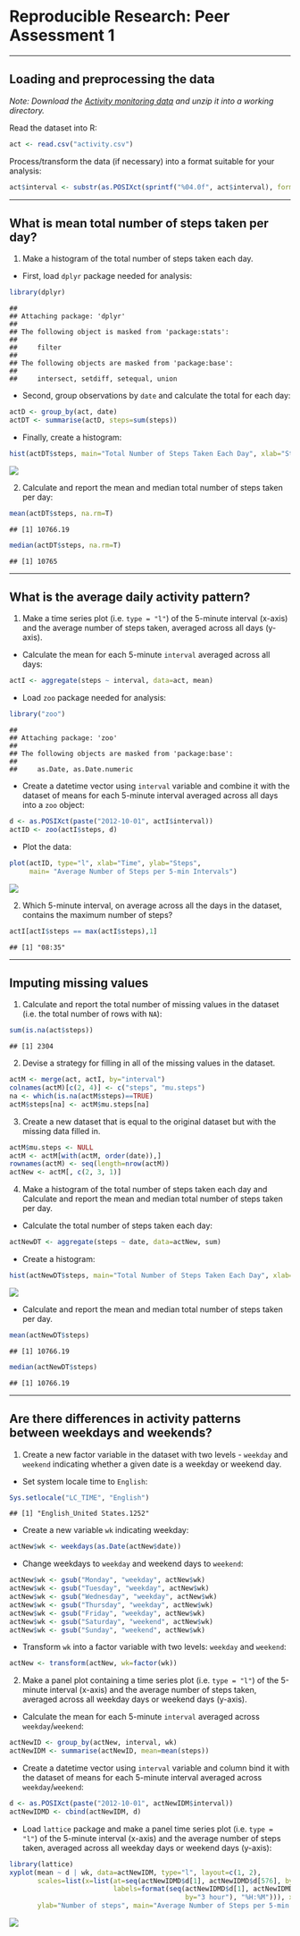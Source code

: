 # Reproducible Research: Peer Assessment 1


---


## Loading and preprocessing the data

*Note: Download the [Activity monitoring data](https://d396qusza40orc.cloudfront.net/repdata%2Fdata%2Factivity.zip) and unzip it into a working directory.*

Read the dataset into R:

```r
act <- read.csv("activity.csv")
```


Process/transform the data (if necessary) into a format suitable for your analysis:

```r
act$interval <- substr(as.POSIXct(sprintf("%04.0f", act$interval), format='%H%M'), 12, 16)
```


---

## What is mean total number of steps taken per day?


1. Make a histogram of the total number of steps taken each day.

* First, load `dplyr` package needed for analysis:

```r
library(dplyr)
```

```
## 
## Attaching package: 'dplyr'
## 
## The following object is masked from 'package:stats':
## 
##     filter
## 
## The following objects are masked from 'package:base':
## 
##     intersect, setdiff, setequal, union
```

* Second, group observations by `date` and calculate the total for each day:

```r
actD <- group_by(act, date)
actDT <- summarise(actD, steps=sum(steps))
```

* Finally, create a histogram:

```r
hist(actDT$steps, main="Total Number of Steps Taken Each Day", xlab="Steps")
```

![](./PA1_template_files/figure-html/unnamed-chunk-5-1.png) 


2. Calculate and report the mean and median total number of steps taken per day:

```r
mean(actDT$steps, na.rm=T)
```

```
## [1] 10766.19
```

```r
median(actDT$steps, na.rm=T)
```

```
## [1] 10765
```


---

## What is the average daily activity pattern?

1. Make a time series plot (i.e. `type = "l"`) of the 5-minute interval (x-axis) and the average number of steps taken, averaged across all days (y-axis).

* Calculate the mean for each 5-minute `interval` averaged across all days:

```r
actI <- aggregate(steps ~ interval, data=act, mean)
```

* Load `zoo` package needed for analysis:

```r
library("zoo")
```

```
## 
## Attaching package: 'zoo'
## 
## The following objects are masked from 'package:base':
## 
##     as.Date, as.Date.numeric
```

* Create a datetime vector using `interval` variable and combine it with the dataset of means for each 5-minute interval averaged across all days into a `zoo` object:

```r
d <- as.POSIXct(paste("2012-10-01", actI$interval))
actID <- zoo(actI$steps, d)
```

* Plot the data:

```r
plot(actID, type="l", xlab="Time", ylab="Steps", 
     main= "Average Number of Steps per 5-min Intervals")
```

![](./PA1_template_files/figure-html/unnamed-chunk-10-1.png) 

2. Which 5-minute interval, on average across all the days in the dataset, contains the maximum number of steps?

```r
actI[actI$steps == max(actI$steps),1]
```

```
## [1] "08:35"
```


---


## Imputing missing values

1. Calculate and report the total number of missing values in the dataset (i.e. the total number of rows with `NA`):

```r
sum(is.na(act$steps))
```

```
## [1] 2304
```

2. Devise a strategy for filling in all of the missing values in the dataset.

```r
actM <- merge(act, actI, by="interval")
colnames(actM)[c(2, 4)] <- c("steps", "mu.steps")
na <- which(is.na(actM$steps)==TRUE)
actM$steps[na] <- actM$mu.steps[na]
```

3. Create a new dataset that is equal to the original dataset but with the missing data filled in.

```r
actM$mu.steps <- NULL
actM <- actM[with(actM, order(date)),]
rownames(actM) <- seq(length=nrow(actM))
actNew <- actM[, c(2, 3, 1)] 
```

4. Make a histogram of the total number of steps taken each day and Calculate and report the mean and median total number of steps taken per day.

* Calculate the total number of steps taken each day:

```r
actNewDT <- aggregate(steps ~ date, data=actNew, sum)
```

* Create a histogram:

```r
hist(actNewDT$steps, main="Total Number of Steps Taken Each Day", xlab="Steps")
```

![](./PA1_template_files/figure-html/unnamed-chunk-16-1.png) 

* Calculate and report the mean and median total number of steps taken per day.

```r
mean(actNewDT$steps)
```

```
## [1] 10766.19
```

```r
median(actNewDT$steps)
```

```
## [1] 10766.19
```


---


## Are there differences in activity patterns between weekdays and weekends?

1. Create a new factor variable in the dataset with two levels - `weekday` and `weekend` indicating whether a given date is a weekday or weekend day.

* Set system locale time to `English`:

```r
Sys.setlocale("LC_TIME", "English")
```

```
## [1] "English_United States.1252"
```

* Create a new variable `wk` indicating weekday:

```r
actNew$wk <- weekdays(as.Date(actNew$date))
```

* Change weekdays to `weekday` and weekend days to `weekend`:

```r
actNew$wk <- gsub("Monday", "weekday", actNew$wk)
actNew$wk <- gsub("Tuesday", "weekday", actNew$wk)
actNew$wk <- gsub("Wednesday", "weekday", actNew$wk)
actNew$wk <- gsub("Thursday", "weekday", actNew$wk)
actNew$wk <- gsub("Friday", "weekday", actNew$wk)
actNew$wk <- gsub("Saturday", "weekend", actNew$wk)
actNew$wk <- gsub("Sunday", "weekend", actNew$wk)
```

* Transform `wk` into a factor variable with two levels: `weekday` and `weekend`:

```r
actNew <- transform(actNew, wk=factor(wk))
```

2. Make a panel plot containing a time series plot (i.e. `type = "l"`) of the 5-minute interval (x-axis) and the average number of steps taken, averaged across all weekday days or weekend days (y-axis).

* Calculate the mean for each 5-minute `interval` averaged across `weekday`/`weekend`:

```r
actNewID <- group_by(actNew, interval, wk)
actNewIDM <- summarise(actNewID, mean=mean(steps))
```

* Create a datetime vector using `interval` variable and column bind it with the dataset of means for each 5-minute interval averaged across `weekday`/`weekend`:      

```r
d <- as.POSIXct(paste("2012-10-01", actNewIDM$interval))
actNewIDMD <- cbind(actNewIDM, d)
```

* Load `lattice` package and make a panel time series plot (i.e. `type = "l"`) of the 5-minute interval (x-axis) and the average number of steps taken, averaged across all weekday days or weekend days (y-axis):

```r
library(lattice)
xyplot(mean ~ d | wk, data=actNewIDM, type="l", layout=c(1, 2), 
       scales=list(x=list(at=seq(actNewIDMD$d[1], actNewIDMD$d[576], by="3 hour"), 
                          labels=format(seq(actNewIDMD$d[1], actNewIDMD$d[576], 
                                            by="3 hour"), "%H:%M"))), xlab="Time", 
       ylab="Number of steps", main="Average Number of Steps per 5-min Intervals")   
```

![](./PA1_template_files/figure-html/unnamed-chunk-24-1.png) 
